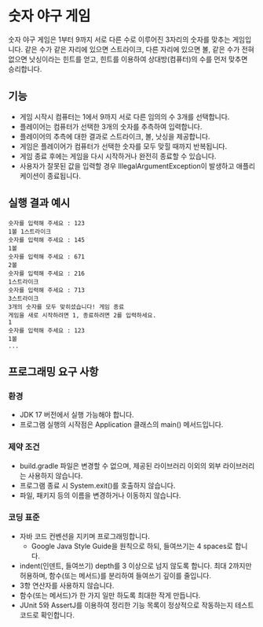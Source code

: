 
# 숫자 야구 게임

숫자 야구 게임은 1부터 9까지 서로 다른 수로 이루어진 3자리의 숫자를 맞추는 게임입니다. 같은 수가 같은 자리에 있으면 스트라이크, 다른 자리에 있으면 볼, 같은 수가 전혀 없으면 낫싱이라는 힌트를 얻고, 힌트를 이용하여 상대방(컴퓨터)의 수를 먼저 맞추면 승리합니다.

## 기능

- 게임 시작시 컴퓨터는 1에서 9까지 서로 다른 임의의 수 3개를 선택합니다.
- 플레이어는 컴퓨터가 선택한 3개의 숫자를 추측하여 입력합니다.
- 플레이어의 추측에 대한 결과로 스트라이크, 볼, 낫싱을 제공합니다.
- 게임은 플레이어가 컴퓨터가 선택한 숫자를 모두 맞힐 때까지 반복됩니다.
- 게임 종료 후에는 게임을 다시 시작하거나 완전히 종료할 수 있습니다.
- 사용자가 잘못된 값을 입력할 경우 IllegalArgumentException이 발생하고 애플리케이션이 종료됩니다.

## 실행 결과 예시
```
숫자를 입력해 주세요 : 123  
1볼 1스트라이크  
숫자를 입력해 주세요 : 145  
1볼  
숫자를 입력해 주세요 : 671  
2볼  
숫자를 입력해 주세요 : 216  
1스트라이크  
숫자를 입력해 주세요 : 713  
3스트라이크  
3개의 숫자를 모두 맞히셨습니다! 게임 종료  
게임을 새로 시작하려면 1, 종료하려면 2를 입력하세요.  
1  
숫자를 입력해 주세요 : 123  
1볼  
...
```

## 프로그래밍 요구 사항

### 환경

- JDK 17 버전에서 실행 가능해야 합니다.
- 프로그램 실행의 시작점은 Application 클래스의 main() 메서드입니다.

### 제약 조건

- build.gradle 파일은 변경할 수 없으며, 제공된 라이브러리 이외의 외부 라이브러리는 사용하지 않습니다.
- 프로그램 종료 시 System.exit()를 호출하지 않습니다.
- 파일, 패키지 등의 이름을 변경하거나 이동하지 않습니다.

### 코딩 표준

- 자바 코드 컨벤션을 지키며 프로그래밍합니다.
    - Google Java Style Guide을 원칙으로 하되, 들여쓰기는 4 spaces로 합니다.
- indent(인덴트, 들여쓰기) depth를 3 이상으로 넘지 않도록 합니다. 최대 2까지만 허용하며, 함수(또는 메서드)를 분리하여 들여쓰기 깊이를 줄입니다.
- 3항 연산자를 사용하지 않습니다.
- 함수(또는 메서드)가 한 가지 일만 하도록 최대한 작게 만듭니다.
- JUnit 5와 AssertJ를 이용하여 정리한 기능 목록이 정상적으로 작동하는지 테스트 코드로 확인합니다.
